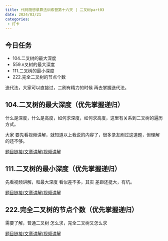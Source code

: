 ```yaml
---
title: 代码随想录算法训练营第十六天 | 二叉树part03
date: 2024/03/21
categories:
 - 打卡
---
```

## 今日任务
- 104.二叉树的最大深度
- 559.n叉树的最大深度
- 111.二叉树的最小深度
- 222.完全二叉树的节点个数

迭代法，大家可以直接过，二刷有精力的时候 再去掌握迭代法。

## 104.二叉树的最大深度（优先掌握递归）
什么是深度，什么是高度，如何求深度，如何求高度，这里有关系到二叉树的遍历方式。

大家 要先看视频讲解，就知道以上我说的内容了，很多录友刷过这道题，但理解的还不够。

[题目链接/文章讲解/视频讲解](https://programmercarl.com/0104.%E4%BA%8C%E5%8F%89%E6%A0%91%E7%9A%84%E6%9C%80%E5%A4%A7%E6%B7%B1%E5%BA%A6.html  )

## 111.二叉树的最小深度（优先掌握递归）
先看视频讲解，和最大深度 看似差不多，其实 差距还挺大，有坑。

[题目链接/文章讲解/视频讲解](https://programmercarl.com/0111.%E4%BA%8C%E5%8F%89%E6%A0%91%E7%9A%84%E6%9C%80%E5%B0%8F%E6%B7%B1%E5%BA%A6.html)

## 222.完全二叉树的节点个数（优先掌握递归）
需要了解，普通二叉树 怎么求，完全二叉树又怎么求

[题目链接/文章讲解/视频讲解](https://programmercarl.com/0222.%E5%AE%8C%E5%85%A8%E4%BA%8C%E5%8F%89%E6%A0%91%E7%9A%84%E8%8A%82%E7%82%B9%E4%B8%AA%E6%95%B0.html)
